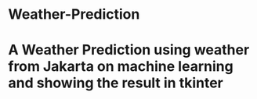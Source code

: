 # Weather-Prediction
# A Weather Prediction using weather from Jakarta on machine learning and showing the result in tkinter
